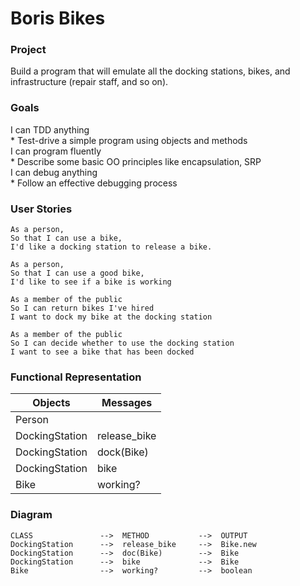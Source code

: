 # Boris Bikes

### Project

Build a program that will emulate all the docking stations, bikes, and infrastructure (repair staff, and so on).

### Goals

<dl>
  <dt>I can TDD anything</dt>
  * Test-drive a simple program using objects and methods
  <dt>I can program fluently</dt>
  * Describe some basic OO principles like encapsulation, SRP
  <dt>I can debug anything</dt>
  * Follow an effective debugging process

### User Stories

```
As a person,
So that I can use a bike,
I'd like a docking station to release a bike.
```

```
As a person,
So that I can use a good bike,
I'd like to see if a bike is working
```

```
As a member of the public
So I can return bikes I've hired
I want to dock my bike at the docking station
```

```
As a member of the public
So I can decide whether to use the docking station
I want to see a bike that has been docked
```

### Functional Representation

Objects  | Messages
------------- | -------------
Person  |
DockingStation  | release_bike
DockingStation  | dock(Bike)
DockingStation  | bike
Bike  | working?

### Diagram

```
CLASS               -->  METHOD           -->  OUTPUT
DockingStation      -->  release_bike     -->  Bike.new
DockingStation      -->  doc(Bike)        -->  Bike
DockingStation      -->  bike             -->  Bike
Bike                -->  working?         -->  boolean
```
